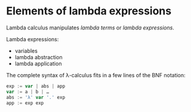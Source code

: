 # Elements of lambda expressions

Lambda calculus manipulates *lambda terms* or *lambda expressions*.

Lambda expressions:
- variables
- lambda abstraction
- lambda application

The complete syntax of λ-calculus fits in a few lines of the BNF notation:

```js bnf
exp := var | abs | app
var := a | b | …
abs := 'λ' var '.' exp
app := exp exp
```
